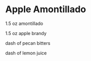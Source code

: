 Apple Amontillado
=================

1.5 oz amontillado

1.5 oz apple brandy

dash of pecan bitters

dash of lemon juice